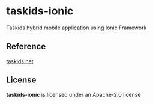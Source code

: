 # taskids-ionic

Taskids hybrid mobile application using Ionic Framework

## Reference

[taskids.net](http://taskids.net)

## License

**taskids-ionic** is licensed under an Apache-2.0 license

